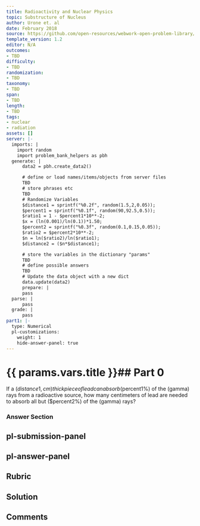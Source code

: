 ```yaml
---
title: Radioactivity and Nuclear Physics
topic: Substructure of Nucleus
author: Urone et. al
date: February 2018
source: https://github.com/open-resources/webwork-open-problem-library/tree/master/Contrib/BrockPhysics/College_Physics_Urone/31.Radioactivity_and_Nuclear_Physics/31-03.Substructure_of_Nucleus/NU_U17-31-03-008.pg
template_version: 1.2
editor: N/A
outcomes:
- TBD
difficulty:
- TBD
randomization:
- TBD
taxonomy:
- TBD
span:
- TBD
length:
- TBD
tags:
- nuclear
- radiation
assets: []
server: |-
  imports: |
    import random
    import problem_bank_helpers as pbh
  generate: |
      data2 = pbh.create_data2()

      # define or load names/items/objects from server files
      TBD
      # store phrases etc
      TBD
      # Randomize Variables
      $distance1 = sprintf("%0.2f", random(1.5,2,0.05));
      $percent1 = sprintf("%0.1f", random(90,92.5,0.5));
      $ratio1 = 1 - $percent1*10**-2;
      $x = (ln(0.001)/ln(0.1))*1.50;
      $percent2 = sprintf("%0.3f", random(0.1,0.15,0.05));
      $ratio2 = $percent2*10**-2;
      $n = ln($ratio2)/ln($ratio1);
      $distance2 = ($n*$distance1);

      # store the variables in the dictionary "params"
      TBD
      # define possible answers
      TBD
      # Update the data object with a new dict
      data.update(data2)
      prepare: |
      pass
  parse: |
      pass
  grade: |
      pass
part1: |-
  type: Numerical
  pl-customizations:
    weight: 1
    hide-answer-panel: true
---
```


# {{ params.vars.title }}## Part 0 
If a ($distance1 , cm) thick piece of lead can absorb ($percent1%) of the (gamma) rays from a radioactive source, how many centimeters of lead are needed to absorb all but ($percent2%) of the (gamma) rays? 


### Answer Section 


## pl-submission-panel 


## pl-answer-panel 


## Rubric 


## Solution 


## Comments 


